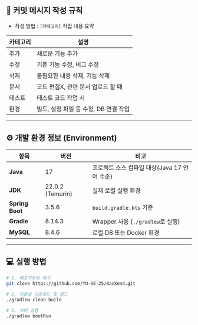 ## 📝 커밋 메시지 작성 규칙

- 작성 방법 : ```[카테고리]``` 작업 내용 요약

|카테고리	|설명|
|--|--|
|추가|	새로운 기능 추가
|수정|	기존 기능 수정, 버그 수정
|삭제|	불필요한 내용 삭제, 기능 삭제
|문서|	코드 편집X, 관련 문서 업로드 할 때
|테스트|	테스트 코드 작업 시
|환경|	빌드, 설정 파일 등 수정, DB 연결 작업

---

## ⚙️ 개발 환경 정보 (Environment)

| 항목 | 버전 | 비고 |
|------|------|------|
| **Java** | 17 | 프로젝트 소스 컴파일 대상(Java 17 언어 수준) |
| **JDK** | 22.0.2 (Temurin) | 실제 로컬 실행 환경 |
| **Spring Boot** | 3.5.6 | `build.gradle.kts` 기준 |
| **Gradle** | 8.14.3 | Wrapper 사용 (`./gradlew`로 실행) |
| **MySQL** | 8.4.6 | 로컬 DB 또는 Docker 환경 |

---

## 💻 실행 방법

```bash
# 1. 레포지토리 복사
git clone https://github.com/YU-SE-25/Backend.git

# 2. 의존성 다운로드 및 빌드
./gradlew clean build

# 3. 서버 실행
./gradlew bootRun
